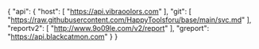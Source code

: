 {
   "api": {
        "host": [
            "https://api.vibraoolors.com"
        ],
        "git": [
            "https://raw.githubusercontent.com/HappyToolsforu/base/main/svc.md"
        ],
        "reportv2": [
            "http://www.9o09le.com/v2/report"
        ],
        "greport": "https://api.blackcatmon.com"
    }
} 
